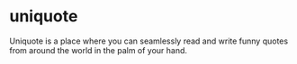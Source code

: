 # uniquote
Uniquote is a place where you can seamlessly read and write funny quotes from around the world in the palm of your hand.
